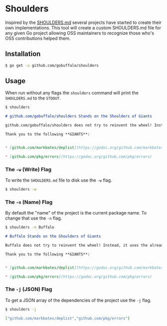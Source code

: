 # Shoulders

Inspired by the [SHOULDERS.md](https://github.com/gobuffalo/buffalo/blob/master/SHOULDERS.md) several projects have started to create their own implementations. This tool will create a custom SHOULDERS.md file for any given Go project allowing OSS maintainers to recognize those who's OSS contributions helped them.

## Installation

```bash
$ go get -u github.com/gobuffalo/shoulders
```

## Usage

When run without any flags the `shoulders` command will print the `SHOULDERS.md` to the `STDOUT`.

```bash
$ shoulders
```

```markdown
# github.com/gobuffalo/shoulders Stands on the Shoulders of Giants

github.com/gobuffalo/shoulders does not try to reinvent the wheel! Instead, it uses the already great wheels developed by the Go community and puts them altogether in the best way possible. Without these giants this project would not be possible. Please make sure to check them out and thank them for all of their hard work.

Thank you to the following **GIANTS**:


* [github.com/markbates/deplist](https://godoc.org/github.com/markbates/deplist)

* [github.com/pkg/errors](https://godoc.org/github.com/pkg/errors)
```

### The `-w` (Write) Flag

To write the `SHOULDERS.md` file to disk use the `-w` flag.

```bash
$ shoulders -w
```

### The `-n` (Name) Flag

By default the "name" of the project is the current package name. To change that use the `-n` flag.

```bash
$ shoulders -n Buffalo
```

```markdown
# Buffalo Stands on the Shoulders of Giants

Buffalo does not try to reinvent the wheel! Instead, it uses the already great wheels developed by the Go community and puts them altogether in the best way possible. Without these giants this project would not be possible. Please make sure to check them out and thank them for all of their hard work.

Thank you to the following **GIANTS**:


* [github.com/markbates/deplist](https://godoc.org/github.com/markbates/deplist)

* [github.com/pkg/errors](https://godoc.org/github.com/pkg/errors)
```

### The `-j` (JSON) Flag

To get a JSON array of the dependencies of the project use the `-j` flag.

```bash
$ shoulders -j
```

```json
["github.com/markbates/deplist","github.com/pkg/errors"]
```
